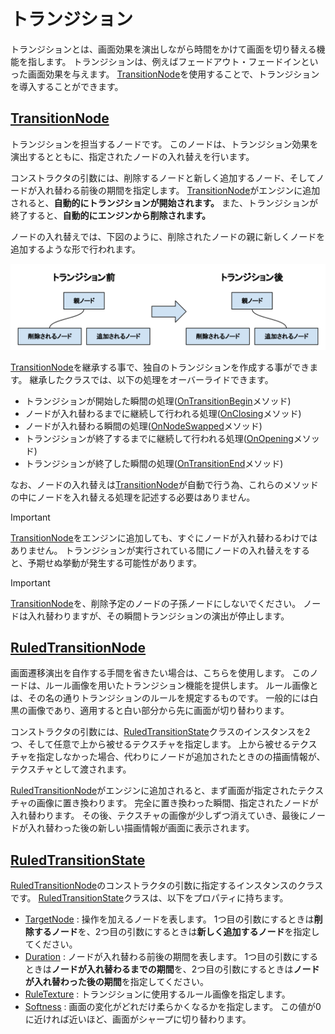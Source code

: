 # トランジション

トランジションとは、画面効果を演出しながら時間をかけて画面を切り替える機能を指します。
トランジションは、例えばフェードアウト・フェードインといった画面効果を与えます。
[TransitionNode](xref:Altseed.TransitionNode)を使用することで、トランジションを導入することができます。

## [TransitionNode](xref:Altseed.TransitionNode)

トランジションを担当するノードです。
このノードは、トランジション効果を演出するとともに、指定されたノードの入れ替えを行います。

コンストラクタの引数には、削除するノードと新しく追加するノード、そしてノードが入れ替わる前後の期間を指定します。
[TransitionNode](xref:Altseed.TransitionNode)がエンジンに追加されると、**自動的にトランジションが開始されます。**
また、トランジションが終了すると、**自動的にエンジンから削除されます。**

ノードの入れ替えでは、下図のように、削除されたノードの親に新しくノードを追加するような形で行われます。

![transition](transition.png)

[TransitionNode](xref:Altseed.TransitionNode)を継承する事で、独自のトランジションを作成する事ができます。
継承したクラスでは、以下の処理をオーバーライドできます。

- トランジションが開始した瞬間の処理([OnTransitionBegin](xref:Altseed.TransitionNode.OnTransitionBegin)メソッド)
- ノードが入れ替わるまでに継続して行われる処理([OnClosing](xref:Altseed.TransitionNode.OnClosing(System.Single))メソッド)
- ノードが入れ替わる瞬間の処理([OnNodeSwapped](xref:Altseed.TransitionNode.OnNodeSwapped)メソッド)
- トランジションが終了するまでに継続して行われる処理([OnOpening](xref:Altseed.TransitionNode.OnOpening(System.Single))メソッド)
- トランジションが終了した瞬間の処理([OnTransitionEnd](xref:Altseed.TransitionNode.OnTransitionEnd)メソッド)

なお、ノードの入れ替えは[TransitionNode](xref:Altseed.TransitionNode)が自動で行う為、これらのメソッドの中にノードを入れ替える処理を記述する必要はありません。

> [!IMPORTANT]
> [TransitionNode](xref:Altseed.TransitionNode)をエンジンに追加しても、すぐにノードが入れ替わるわけではありません。
> トランジションが実行されている間にノードの入れ替えをすると、予期せぬ挙動が発生する可能性があります。

> [!IMPORTANT]
> [TransitionNode](xref:Altseed.TransitionNode)を、削除予定のノードの子孫ノードにしないでください。
> ノードは入れ替わりますが、その瞬間トランジションの演出が停止します。

## [RuledTransitionNode](xref:Altseed.RuledTransitionNode)

画面遷移演出を自作する手間を省きたい場合は、こちらを使用します。
このノードは、ルール画像を用いたトランジション機能を提供します。
ルール画像とは、その名の通りトランジションのルールを規定するものです。
一般的には白黒の画像であり、適用すると白い部分から先に画面が切り替わります。

コンストラクタの引数には、[RuledTransitionState](xref:Altseed.RuledTransitionState)クラスのインスタンスを2つ、そして任意で上から被せるテクスチャを指定します。
上から被せるテクスチャを指定しなかった場合、代わりにノードが追加されたときのの描画情報が、テクスチャとして渡されます。

[RuledTransitionNode](xref:Altseed.RuledTransitionNode)がエンジンに追加されると、まず画面が指定されたテクスチャの画像に置き換わります。
完全に置き換わった瞬間、指定されたノードが入れ替わります。
その後、テクスチャの画像が少しずつ消えていき、最後にノードが入れ替わった後の新しい描画情報が画面に表示されます。

## [RuledTransitionState](xref:Altseed.RuledTransitionState)

[RuledTransitionNode](xref:Altseed.RuledTransitionNode)のコンストラクタの引数に指定するインスタンスのクラスです。
[RuledTransitionState](xref:Altseed.RuledTransitionState)クラスは、以下をプロパティに持ちます。

- [TargetNode](xref:Altseed.RuledTransitionState.TargetNode) : 操作を加えるノードを表します。
1つ目の引数にするときは**削除するノード**を、2つ目の引数にするときは**新しく追加するノード**を指定してください。
- [Duration](xref:Altseed.RuledTransitionState.Duration) : ノードが入れ替わる前後の期間を表します。
1つ目の引数にするときは**ノードが入れ替わるまでの期間**を、2つ目の引数にするときは**ノードが入れ替わった後の期間**を指定してください。
- [RuleTexture](xref:Altseed.RuledTransitionState.RuleTexture) : トランジションに使用するルール画像を指定します。
- [Softness](xref:Altseed.RuledTransitionState.Softness) : 画面の変化がどれだけ柔らかくなるかを指定します。
この値が0に近ければ近いほど、画面がシャープに切り替わります。

